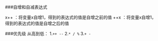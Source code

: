 ###自增和自减表达式

x++ ：将变量x自增1，得到的表达式的值是自增之前的值
++x ：将变量x自增1，得到的表达式的值是自增之后的值


###优先级
从高到低：
1.```++ --```
2.```* / %```
3.```+ -```

